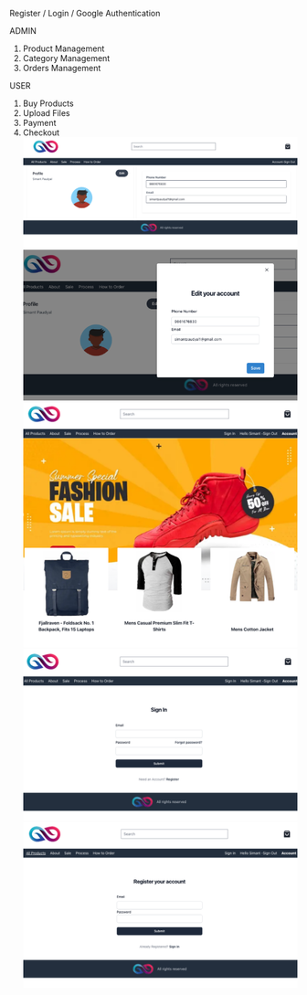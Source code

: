 Register / Login / Google Authentication

ADMIN

1. Product Management
2. Category Management
3. Orders Management

USER

1. Buy Products
2. Upload Files
3. Payment
4. Checkout
   ![alt text](https://github.com/simantp/ecommerce-next/blob/main/client/public/images/4.png)
   ![alt text](https://github.com/simantp/ecommerce-next/blob/main/client/public/images/5.png)
   ![alt text](https://github.com/simantp/ecommerce-next/blob/main/client/public/images/1.png)
   ![alt text](https://github.com/simantp/ecommerce-next/blob/main/client/public/images/2.png)
   ![alt text](https://github.com/simantp/ecommerce-next/blob/main/client/public/images/3.png)
